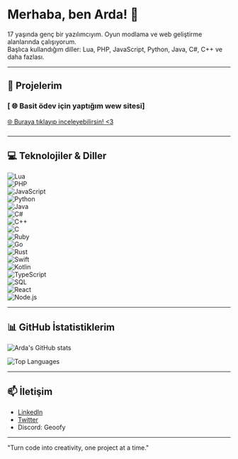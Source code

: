 # Merhaba, ben Arda! 👋

17 yaşında genç bir yazılımcıyım. Oyun modlama ve web geliştirme alanlarında çalışıyorum.  
Başlıca kullandığım diller: Lua, PHP, JavaScript, Python, Java, C#, C++ ve daha fazlası.

---

## 🚀 Projelerim

###  [ 🌐 Basit ödev için yaptığım wew sitesi] 
[🌐 Buraya tıklayıp inceleyebilirsin! <3]([https://bilgisayarparcasisatan.somee.com])

### 

---

## 💻 Teknolojiler & Diller

![Lua](https://img.shields.io/badge/Lua-2C2D72?style=for-the-badge&logo=lua&logoColor=white)  
![PHP](https://img.shields.io/badge/PHP-777BB4?style=for-the-badge&logo=php&logoColor=white)  
![JavaScript](https://img.shields.io/badge/JavaScript-F7DF1E?style=for-the-badge&logo=javascript&logoColor=black)  
![Python](https://img.shields.io/badge/Python-3776AB?style=for-the-badge&logo=python&logoColor=white)  
![Java](https://img.shields.io/badge/Java-007396?style=for-the-badge&logo=java&logoColor=white)  
![C#](https://img.shields.io/badge/C%23-239120?style=for-the-badge&logo=c-sharp&logoColor=white)  
![C++](https://img.shields.io/badge/C++-00599C?style=for-the-badge&logo=c%2b%2b&logoColor=white)  
![C](https://img.shields.io/badge/C-555555?style=for-the-badge&logo=c&logoColor=white)  
![Ruby](https://img.shields.io/badge/Ruby-CC342D?style=for-the-badge&logo=ruby&logoColor=white)  
![Go](https://img.shields.io/badge/Go-00ADD8?style=for-the-badge&logo=go&logoColor=white)  
![Rust](https://img.shields.io/badge/Rust-000000?style=for-the-badge&logo=rust&logoColor=white)  
![Swift](https://img.shields.io/badge/Swift-F05138?style=for-the-badge&logo=swift&logoColor=white)  
![Kotlin](https://img.shields.io/badge/Kotlin-0095D5?style=for-the-badge&logo=kotlin&logoColor=white)  
![TypeScript](https://img.shields.io/badge/TypeScript-3178C6?style=for-the-badge&logo=typescript&logoColor=white)  
![SQL](https://img.shields.io/badge/SQL-4479A1?style=for-the-badge&logo=postgresql&logoColor=white)  
![React](https://img.shields.io/badge/React-20232A?style=for-the-badge&logo=react&logoColor=61DAFB)  
![Node.js](https://img.shields.io/badge/Node.js-339933?style=for-the-badge&logo=nodedotjs&logoColor=white)

---

## 📊 GitHub İstatistiklerim


![Arda's GitHub stats](https://github-readme-stats.vercel.app/api?username=Arda0&show_icons=true&theme=radical)

![Top Languages](https://github-readme-stats.vercel.app/api/top-langs/?username=Arda0&layout=compact&theme=radical)

---

## 📫 İletişim

- [LinkedIn](Soon)  
- [Twitter](Soon!)  
- Discord: Geoofy

---

"Turn code into creativity, one project at a time."

